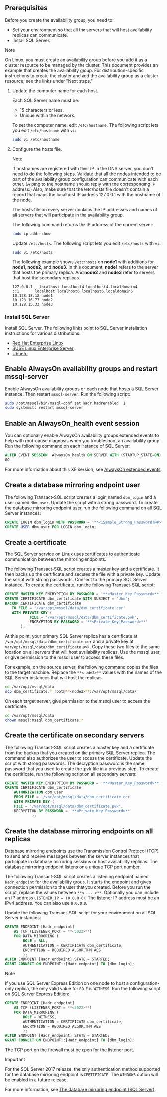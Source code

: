 ## Prerequisites

Before you create the availability group, you need to:

- Set your environment so that all the servers that will host availability replicas can communicate.
- Install SQL Server.

>[!NOTE]
>On Linux, you must create an availability group before you add it as a cluster resource to be managed by the cluster. This document provides an example that creates the availability group. For distribution-specific instructions to create the cluster and add the availability group as a cluster resource, see the links under "Next steps."

1. Update the computer name for each host.

   Each SQL Server name must be:
   
   - 15 characters or less.
   - Unique within the network.
   
   To set the computer name, edit `/etc/hostname`. The following script lets you edit `/etc/hostname` with `vi`:

   ```bash
   sudo vi /etc/hostname
   ```

2. Configure the hosts file.

    >[!NOTE]
    >If hostnames are registered with their IP in the DNS server, you don't need to do the following steps. Validate that all the nodes intended to be part of the availability group configuration can communicate with each other. (A ping to the hostname should reply with the corresponding IP address.) Also, make sure that the /etc/hosts file doesn't contain a record that maps the localhost IP address 127.0.0.1 with the hostname of the node.
    >

   The hosts file on every server contains the IP addresses and names of all servers that will participate in the availability group. 

   The following command returns the IP address of the current server:

   ```bash
   sudo ip addr show
   ```

   Update `/etc/hosts`. The following script lets you edit `/etc/hosts` with `vi`:

   ```bash
   sudo vi /etc/hosts
   ```

   The following example shows `/etc/hosts` on **node1** with additions for **node1**, **node2**, and **node3**. In this document, **node1** refers to the server that hosts the primary replica. And **node2** and **node3** refer to servers that host the secondary replicas.

    ```
    127.0.0.1   localhost localhost4 localhost4.localdomain4
    ::1       localhost localhost6 localhost6.localdomain6
    10.128.18.12 node1
    10.128.16.77 node2
    10.128.15.33 node3
    ```

### Install SQL Server

Install SQL Server. The following links point to SQL Server installation instructions for various distributions: 

- [Red Hat Enterprise Linux](../linux/quickstart-install-connect-red-hat.md)
- [SUSE Linux Enterprise Server](../linux/quickstart-install-connect-suse.md)
- [Ubuntu](../linux/quickstart-install-connect-ubuntu.md)

## Enable AlwaysOn availability groups and restart mssql-server

Enable AlwaysOn availability groups on each node that hosts a SQL Server instance. Then restart `mssql-server`. Run the following script:

```bash
sudo /opt/mssql/bin/mssql-conf set hadr.hadrenabled  1
sudo systemctl restart mssql-server
```

##	Enable an AlwaysOn_health event session 

You can optionally enable AlwaysOn availability groups extended events to help with root-cause diagnosis when you troubleshoot an availability group. Run the following command on each instance of SQL Server: 

```SQL
ALTER EVENT SESSION  AlwaysOn_health ON SERVER WITH (STARTUP_STATE=ON);
GO
```

For more information about this XE session, see [AlwaysOn extended events](http://msdn.microsoft.com/library/dn135324.aspx).

## Create a database mirroring endpoint user

The following Transact-SQL script creates a login named `dbm_login` and a user named `dbm_user`. Update the script with a strong password. To create the database mirroring endpoint user, run the following command on all SQL Server instances:

```SQL
CREATE LOGIN dbm_login WITH PASSWORD = '**<1Sample_Strong_Password!@#>**';
CREATE USER dbm_user FOR LOGIN dbm_login;
```

## Create a certificate

The SQL Server service on Linux uses certificates to authenticate communication between the mirroring endpoints. 

The following Transact-SQL script creates a master key and a certificate. It then backs up the certificate and secures the file with a private key. Update the script with strong passwords. Connect to the primary SQL Server instance. To create the certificate, run the following Transact-SQL script:

```SQL
CREATE MASTER KEY ENCRYPTION BY PASSWORD = '**<Master_Key_Password>**';
CREATE CERTIFICATE dbm_certificate WITH SUBJECT = 'dbm';
BACKUP CERTIFICATE dbm_certificate
   TO FILE = '/var/opt/mssql/data/dbm_certificate.cer'
   WITH PRIVATE KEY (
           FILE = '/var/opt/mssql/data/dbm_certificate.pvk',
           ENCRYPTION BY PASSWORD = '**<Private_Key_Password>**'
       );
```

At this point, your primary SQL Server replica has a certificate at `/var/opt/mssql/data/dbm_certificate.cer` and a private key at `var/opt/mssql/data/dbm_certificate.pvk`. Copy these two files to the same location on all servers that will host availability replicas. Use the mssql user, or give permission to the mssql user to access these files. 

For example, on the source server, the following command copies the files to the target machine. Replace the `**<node2>**` values with the names of the SQL Server instances that will host the replicas. 

```bash
cd /var/opt/mssql/data
scp dbm_certificate.* root@**<node2>**:/var/opt/mssql/data/
```

On each target server, give permission to the mssql user to access the certificate.

```bash
cd /var/opt/mssql/data
chown mssql:mssql dbm_certificate.*
```

## Create the certificate on secondary servers

The following Transact-SQL script creates a master key and a certificate from the backup that you created on the primary SQL Server replica. The command also authorizes the user to access the certificate. Update the script with strong passwords. The decryption password is the same password that you used to create the .pvk file in a previous step. To create the certificate, run the following script on all secondary servers:

```SQL
CREATE MASTER KEY ENCRYPTION BY PASSWORD = '**<Master_Key_Password>**';
CREATE CERTIFICATE dbm_certificate   
    AUTHORIZATION dbm_user
    FROM FILE = '/var/opt/mssql/data/dbm_certificate.cer'
    WITH PRIVATE KEY (
    FILE = '/var/opt/mssql/data/dbm_certificate.pvk',
    DECRYPTION BY PASSWORD = '**<Private_Key_Password>**'
            );
```

## Create the database mirroring endpoints on all replicas

Database mirroring endpoints use the Transmission Control Protocol (TCP) to send and receive messages between the server instances that participate in database mirroring sessions or host availability replicas. The database mirroring endpoint listens on a unique TCP port number. 

The following Transact-SQL script creates a listening endpoint named `Hadr_endpoint` for the availability group. It starts the endpoint and gives connection permission to the user that you created. Before you run the script, replace the values between `**< ... >**`. Optionally you can include an IP address `LISTENER_IP = (0.0.0.0)`. The listener IP address must be an IPv4 address. You can also use `0.0.0.0`. 

Update the following Transact-SQL script for your environment on all SQL Server instances: 

```SQL
CREATE ENDPOINT [Hadr_endpoint]
    AS TCP (LISTENER_PORT = **<5022>**)
    FOR DATA_MIRRORING (
	    ROLE = ALL,
	    AUTHENTICATION = CERTIFICATE dbm_certificate,
		ENCRYPTION = REQUIRED ALGORITHM AES
		);
ALTER ENDPOINT [Hadr_endpoint] STATE = STARTED;
GRANT CONNECT ON ENDPOINT::[Hadr_endpoint] TO [dbm_login];
```

>[!NOTE]
>If you use SQL Server Express Edition on one node to host a configuration-only replica, the only valid value for `ROLE` is `WITNESS`. Run the following script on SQL Server Express Edition:

```SQL
CREATE ENDPOINT [Hadr_endpoint]
    AS TCP (LISTENER_PORT = **<5022>**)
    FOR DATA_MIRRORING (
	    ROLE = WITNESS,
	    AUTHENTICATION = CERTIFICATE dbm_certificate,
		ENCRYPTION = REQUIRED ALGORITHM AES
		);
ALTER ENDPOINT [Hadr_endpoint] STATE = STARTED;
GRANT CONNECT ON ENDPOINT::[Hadr_endpoint] TO [dbm_login];
```

The TCP port on the firewall must be open for the listener port.



>[!IMPORTANT]
>For the SQL Server 2017 release, the only authentication method supported for the database mirroring endpoint is `CERTIFICATE`. The `WINDOWS` option will be enabled in a future release.

For more information, see [The database mirroring endpoint (SQL Server)](http://msdn.microsoft.com/library/ms179511.aspx).


